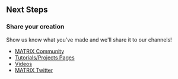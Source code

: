 ## Next Steps

### Share your creation

Show us know what you've made and we'll share it to our channels! 

* [MATRIX Community](http://community.matrix.one/)
* [Tutorials/Projects Pages](https://www.hackster.io/matrix-labs)
* [Videos](https://www.youtube.com/channel/UCBIqR8r0tfY6W-4-YpZ7NeQ)
* [MATRIX Twitter](https://twitter.com/matrix_creator)

